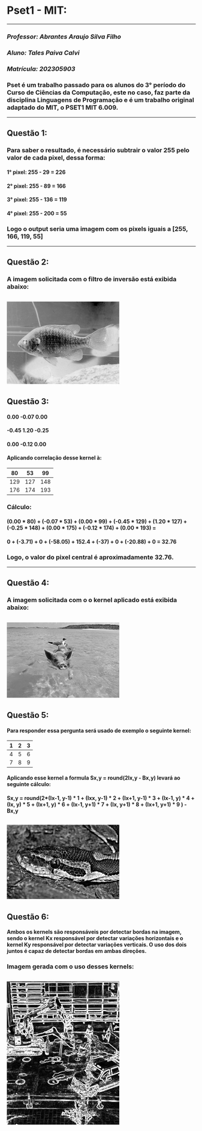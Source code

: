 # Pset1 - MIT:
---
### *Professor: Abrantes Araujo Silva Filho*
### *Aluno: Tales Paiva Calvi*
### *Matrícula: 202305903*
### Pset é um trabalho passado para os alunos do 3° período do Curso de Ciências da Computação, este no caso, faz parte da disciplina Linguagens de Programação e é um trabalho original adaptado do MIT, o PSET1 MIT 6.009.
---
## Questão 1:
### Para saber o resultado, é necessário subtrair o valor 255 pelo valor de cada pixel, dessa forma:
#### 1° pixel: 255 - 29 = 226
#### 2° pixel: 255 - 89 = 166
#### 3° pixel: 255 - 136 = 119
#### 4° pixel: 255 - 200 = 55

### Logo o output seria uma imagem com os pixels iguais a [255, 166, 119, 55]
---
## Questão 2:
### A imagem solicitada com o filtro de inversão está exibida abaixo:
![bluegill_invertida](bluegill_INVERTIDA.png)
---
## Questão 3:
#### 0.00 -0.07 0.00       
#### -0.45 1.20 -0.25
#### 0.00 -0.12 0.00
#### Aplicando correlação desse kernel à:
| 80  | 53  | 99  |
| --- | --- | --- |
| 129 | 127 | 148 |
| 176 | 174 | 193 |
### Cálculo:
#### (0.00 * 80) + (-0.07 * 53) + (0.00 * 99) + (-0.45 * 129) + (1.20 * 127) + (-0.25 * 148) + (0.00 * 175) + (-0.12 * 174) + (0.00 * 193) =
#### 0 + (-3.71) + 0 + (-58.05) + 152.4 + (-37) + 0 + (-20.88) + 0 = 32.76
### Logo, o valor do pixel central é aproximadamente 32.76.
---
## Questão 4:
### A imagem solicitada com o o kernel aplicado está exibida abaixo:
![pigbird_q3](pigbird_Q3.png)
---
## Questão 5:
#### Para responder essa pergunta será usado de exemplo o seguinte kernel:
| 1 | 2 | 3 |
| - | - | - |
| 4 | 5 | 6 |
| 7 | 8 | 9 |
#### Aplicando esse kernel a formula Sx,y = round(2Ix,y - Bx,y) levará ao seguinte cálculo:

#### Sx,y = round(2*(Ix-1, y-1) * 1 + (Ixx, y-1) * 2 + (Ix+1, y-1) * 3 + (Ix-1, y) * 4 + (Ix, y) * 5 + (Ix+1, y) * 6 + (Ix-1, y+1) * 7 + (Ix, y+1) * 8 + (Ix+1, y+1) * 9 ) - Bx,y
![python_focada](python_FOCADA.png)
---
## Questão 6:
#### Ambos os kernels são responsáveis por detectar bordas na imagem, sendo o kernel Kx responsável por detectar variações horizontais e o kernel Ky responsável por detectar variações verticais. O uso dos dois juntos é capaz de detectar bordas em ambas direções.
### Imagem gerada com o uso desses kernels:
![construct_bordas](construct_BORDAS.png)
---

